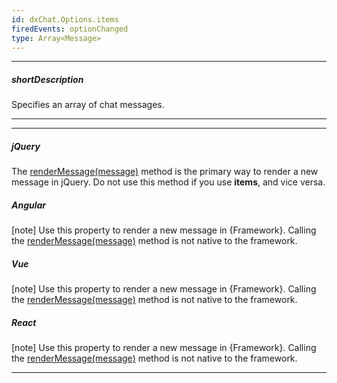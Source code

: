 ```yaml
---
id: dxChat.Options.items
firedEvents: optionChanged
type: Array<Message>
---
```

---
##### shortDescription
Specifies an array of chat messages.

---
---
##### jQuery

The [renderMessage(message)](/Documentation/ApiReference/UI_Components/dxChat/Methods/#renderMessagemessage) method is the primary way to render a new message in jQuery. Do not use this method if you use **items**, and vice versa.

##### Angular

[note] Use this property to render a new message in {Framework}. Calling the [renderMessage(message)](/Documentation/ApiReference/UI_Components/dxChat/Methods/#renderMessagemessage) method is not native to the framework.

##### Vue

[note] Use this property to render a new message in {Framework}. Calling the [renderMessage(message)](/Documentation/ApiReference/UI_Components/dxChat/Methods/#renderMessagemessage) method is not native to the framework.

##### React

[note] Use this property to render a new message in {Framework}. Calling the [renderMessage(message)](/Documentation/ApiReference/UI_Components/dxChat/Methods/#renderMessagemessage) method is not native to the framework.

---